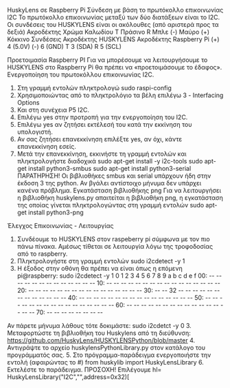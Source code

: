 HuskyLens σε Raspberry Pi
Σύνδεση με βάση το πρωτόκολλο επικοινωνίας I2C
Το πρωτόκολλο επικοινωνίας μεταξύ των δύο διατάξεων είναι το I2C.
Οι συνδέσεις του HUSKYLENS είναι οι ακόλουθες (από αριστερά προς τα δεξιά)
Ακροδέκτης	Χρώμα Καλωδίου
Τ	Πράσινο
R	Μπλε
(-)	Μαύρο
(+)	Κόκκινο
Συνδέσεις
Ακροδέκτης
HUSKYLENS	Ακροδέκτης
Raspberry Pi
(+)	4 (5.0V)
(-)	6 (GND)
T	3 (SDA)
R	5 (SCL)

Προετοιμασία Raspberry PI
Για να μπορέσουμε να λειτουργήσουμε το HUSKYLENS στο Raspberry Pi θα πρέπει να «προετοιμάσουμε το έδαφος».
Ενεργοποίηση του πρωτοκόλλου επικοινωνίας I2C.
1.	Στη γραμμή εντολών πληκτρολογώ
sudo raspi-config
2.	Χρησιμοποιώντας από το πληκτρολόγιο τα βέλη επιλέγω 
3  - Interfacing Options
3.	Και στη συνέχεια 
P5 I2C.
4.	Επιλέγω yes στην προτροπή για την ενεργοποίηση του I2C.
5.	Επιλέγω yes αν ζητήσει εκτέλεσή του κατά την εκκίνηση του υπολογιστή.
6.	Αν σας ζητήσει επανεκκίνηση επιλέξτε yes, αν όχι, κάντε επανεκκίνηση εσείς.
7.	Μετά την επανεκκίνηση, εκκινήστε τη γραμμή εντολών και πληκτρολογήστε διαδοχικά
sudo apt-get install -y i2c-tools 
sudo apt-get install python3-smbus 
sudo apt-get install python3-serial 
ΠΑΡΑΤΗΡΗΣΗ!
Οι βιβλιοθήκες smbus και serial υπάρχουν ήδη στην έκδοση 3 της python.
Αν βγάλει αντίστοιχο μήνυμα δεν υπάρχει κανένα πρόβλημα.
Εγκατάσταση βιβλιοθήκης png
Για να λειτουργήσει η βιβλιοθήκη huskylens.py απαιτείται η βιβλιοθήκη png, η εγκατάσταση της οποίας γίνεται πληκτρολογώντας στη γραμμή εντολών
sudo apt-get install python3-png 

Έλεγχος Επικοινωνίας - Λειτουργίας
1.	Συνδέουμε το HUSKYLENS στον raspeberry pi σύμφωνα με τον πιο πάνω πίνακα.
Αμέσως τίθεται σε λειτουργία λόγω της τροφοδοσίας από το raspberry.
2.	Πληκτρολογήστε στη γραμμή εντολών 
sudo i2cdetect -y 1 
3.	Η έξοδος στην οθόνη θα πρέπει να είναι όπως η επόμενη
pi@raspberry: sudo i2cdetect -y 1
0  1  2  3  4  5  6  7  8  9  a  b  c  d  e  f
00:          -- -- -- -- -- -- -- -- -- -- -- -- --
10: -- -- -- -- -- -- -- -- -- -- -- -- -- -- -- --
20: -- -- -- -- -- -- -- -- -- -- -- -- -- -- -- --
30: -- -- 32 -- -- -- -- -- -- -- -- -- -- -- -- --
40: -- -- -- -- -- -- -- -- -- -- -- -- -- -- -- --
50: -- -- -- -- -- -- -- -- -- -- -- -- -- -- -- --
60: -- -- -- -- -- -- -- -- -- -- -- -- -- -- -- --
70: -- -- -- -- -- -- -- --

Αν πάρετε μήνυμα λάθους τότε δοκιμάστε: 
sudo i2cdetct -y 0
3.	Μεταφορτώστε τη βιβλιοθήκη του Huskylens από τη διεύθυνση: https://github.com/HuskyLens/HUSKYLENSPython/blob/master
4.	Αντιγράψτε το αρχείο huskylensPythonLibrary.py στον κατάλογο του προγράμματός σας.
5.	Στο πρόγραμμα-παράδειγμα ενεργοποιήστε την εντολή (αφαιρώντας το #)
from huskylib import HuskyLensLibrary
6.	Εκτελέστε το παράδειγμα. 
ΠΡΟΣΟΧΗ! Επιλέγουμε 
hl= HuskyLensLibrary("I2C","",address=0x32)[

